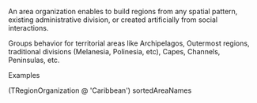 An area organization enables to build regions from any spatial pattern, existing administrative division, or created artificially from social interactions. 

Groups behavior for territorial areas like Archipelagos, Outermost regions, traditional divisions (Melanesia, Polinesia, etc), Capes, Channels, Peninsulas, etc.

Examples

(TRegionOrganization @ 'Caribbean') sortedAreaNames

